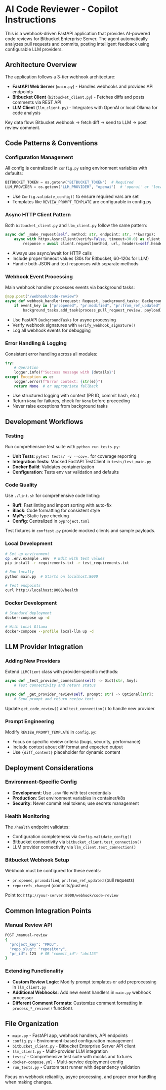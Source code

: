 # AI Code Reviewer - Copilot Instructions

This is a webhook-driven FastAPI application that provides AI-powered code reviews for Bitbucket Enterprise Server. The agent automatically analyzes pull requests and commits, posting intelligent feedback using configurable LLM providers.

## Architecture Overview

The application follows a 3-tier webhook architecture:
- **FastAPI Web Server** (`main.py`) - Handles webhooks and provides API endpoints
- **Bitbucket Client** (`bitbucket_client.py`) - Fetches diffs and posts comments via REST API
- **LLM Client** (`llm_client.py`) - Integrates with OpenAI or local Ollama for code analysis

Key data flow: Bitbucket webhook → fetch diff → send to LLM → post review comment.

## Code Patterns & Conventions

### Configuration Management
All config is centralized in `config.py` using environment variables with defaults:
```python
BITBUCKET_TOKEN = os.getenv("BITBUCKET_TOKEN")  # Required
LLM_PROVIDER = os.getenv("LLM_PROVIDER", "openai")  # 'openai' or 'local_ollama'
```
- Use `Config.validate_config()` to ensure required vars are set
- Templates like `REVIEW_PROMPT_TEMPLATE` are configurable in config.py

### Async HTTP Client Pattern
Both `bitbucket_client.py` and `llm_client.py` follow the same pattern:
```python
async def _make_request(self, method: str, endpoint: str, **kwargs):
    async with httpx.AsyncClient(verify=False, timeout=30.0) as client:
        response = await client.request(method, url, headers=self.headers, **kwargs)
```
- Always use async/await for HTTP calls
- Include proper timeout values (30s for Bitbucket, 60-120s for LLM)
- Handle both JSON and text responses with separate methods

### Webhook Event Processing
Main webhook handler processes events via background tasks:
```python
@app.post("/webhook/code-review")
async def webhook_handler(request: Request, background_tasks: BackgroundTasks):
    if event_key in ["pr:opened", "pr:modified", "pr:from_ref_updated"]:
        background_tasks.add_task(process_pull_request_review, payload)
```
- Use FastAPI `BackgroundTasks` for async processing
- Verify webhook signatures with `verify_webhook_signature()`
- Log all webhook events for debugging

### Error Handling & Logging
Consistent error handling across all modules:
```python
try:
    # Operation
    logger.info(f"Success message with {details}")
except Exception as e:
    logger.error(f"Error context: {str(e)}")
    return None  # or appropriate fallback
```
- Use structured logging with context (PR ID, commit hash, etc.)
- Return `None` for failures, check for `None` before proceeding
- Never raise exceptions from background tasks

## Development Workflows

### Testing
Run comprehensive test suite with `python run_tests.py`:
- **Unit Tests**: `pytest tests/ -v --cov=.` for coverage reporting
- **Integration Tests**: Mocked FastAPI TestClient in `tests/test_main.py`
- **Docker Build**: Validates containerization
- **Configuration**: Tests env var validation and defaults

### Code Quality
Use `./lint.sh` for comprehensive code linting:
- **Ruff**: Fast linting and import sorting with auto-fix
- **Black**: Code formatting for consistent style
- **MyPy**: Static type checking
- **Config**: Centralized in `pyproject.toml`

Test fixtures in `conftest.py` provide mocked clients and sample payloads.

### Local Development
```bash
# Set up environment
cp .env.example .env  # Edit with test values
pip install -r requirements.txt -r test_requirements.txt

# Run locally
python main.py  # Starts on localhost:8000

# Test endpoints
curl http://localhost:8000/health
```

### Docker Development
```bash
# Standard deployment
docker-compose up -d

# With local Ollama
docker-compose --profile local-llm up -d
```

## LLM Provider Integration

### Adding New Providers
Extend `LLMClient` class with provider-specific methods:
```python
async def _test_provider_connection(self) -> Dict[str, Any]:
    # Test connectivity and return status

async def _get_provider_review(self, prompt: str) -> Optional[str]:
    # Send prompt and return review text
```
Update `get_code_review()` and `test_connection()` to handle new provider.

### Prompt Engineering
Modify `REVIEW_PROMPT_TEMPLATE` in `config.py`:
- Focus on specific review criteria (bugs, security, performance)
- Include context about diff format and expected output
- Use `{diff_content}` placeholder for dynamic content

## Deployment Considerations

### Environment-Specific Config
- **Development**: Use `.env` file with test credentials
- **Production**: Set environment variables in container/k8s
- **Security**: Never commit real tokens; use secrets management

### Health Monitoring
The `/health` endpoint validates:
- Configuration completeness via `Config.validate_config()`
- Bitbucket connectivity via `bitbucket_client.test_connection()`
- LLM provider connectivity via `llm_client.test_connection()`

### Bitbucket Webhook Setup
Webhook must be configured for these events:
- `pr:opened`, `pr:modified`, `pr:from_ref_updated` (pull requests)
- `repo:refs_changed` (commits/pushes)

Point to: `http://your-server:8000/webhook/code-review`

## Common Integration Points

### Manual Review API
```bash
POST /manual-review
{
  "project_key": "PROJ",
  "repo_slug": "repository",
  "pr_id": 123  # OR "commit_id": "abc123"
}
```

### Extending Functionality
- **Custom Review Logic**: Modify prompt templates or add preprocessing in `llm_client.py`
- **Additional Webhooks**: Add new event handlers in `main.py` webhook processor
- **Different Comment Formats**: Customize comment formatting in `process_*_review()` functions

## File Organization
- `main.py` - FastAPI app, webhook handlers, API endpoints
- `config.py` - Environment-based configuration management
- `bitbucket_client.py` - Bitbucket Enterprise Server API client
- `llm_client.py` - Multi-provider LLM integration
- `tests/` - Comprehensive test suite with mocks and fixtures
- `docker-compose.yml` - Multi-service deployment config
- `run_tests.py` - Custom test runner with dependency validation

Focus on webhook reliability, async processing, and proper error handling when making changes.
